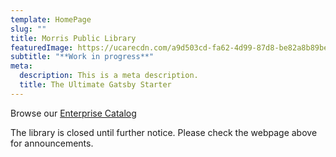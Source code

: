 ```yaml
---
template: HomePage
slug: ""
title: Morris Public Library
featuredImage: https://ucarecdn.com/a9d503cd-fa62-4d99-87d8-be82a8b89be2/
subtitle: "**Work in progress**"
meta:
  description: This is a meta description.
  title: The Ultimate Gatsby Starter
---
```

Browse our [Enterprise Catalog](https://www.morrispublib.org/client/en_US/mo/?dt=list)

The library is closed until further notice. Please check the webpage above for announcements.